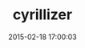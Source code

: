 ---
layout: post
title:  "cyrillizer"
repo:   "dalibor/cyrillizer"
date:   2015-02-18 17:00:03
gemurl: http://github.com/dalibor/cyrillizer
---